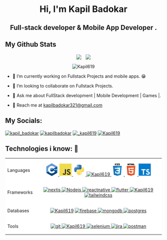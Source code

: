 <h1 align="center">Hi, I'm Kapil Badokar</h1>

<h2 align="center">Full-stack developer & Mobile App Developer .</h2>


## My Github Stats

<p align="center">
  <img align="center" src="https://streak-stats.demolab.com/?user=Kapil619&exclude_days=Sun%2CSat&theme=dark" style="margin-right: 10px;" />
  <img align="center" src="https://github-readme-stats.vercel.app/api?username=Kapil619&show_icons=true" />
</p>

<p align="center"> <img src="https://komarev.com/ghpvc/?username=Kapil619&label=Profile%20views&color=0e75b6&style=flat" alt="Kapil619" /> </p>



-  🔭 I’m currently working on Fullstack Projects and mobile apps. 😁

- 👯 I’m looking to collaborate on Fullstack Projects.

- 💬 Ask me about FullStack development | Mobile Development | Games |.
  
-  📩 Reach me at kapilbadokar321@gmail.com


## My Socials:
<p align="left">
<a href="https://twitter.com/kapil_badokar" target="blank"><img align="center" src="https://raw.githubusercontent.com/rahuldkjain/github-profile-readme-generator/master/src/images/icons/Social/twitter.svg" alt="kapil_badokar" height="30" width="40" /></a>
<a href="https://www.linkedin.com/in/kapil-badokar" target="blank"><img align="center" src="https://raw.githubusercontent.com/rahuldkjain/github-profile-readme-generator/master/src/images/icons/Social/linked-in-alt.svg" alt="kapilbadokar" height="30" width="40" /></a>
<a href="https://www.instagram.com/_kapil619/" target="blank"><img align="center" src="https://raw.githubusercontent.com/rahuldkjain/github-profile-readme-generator/master/src/images/icons/Social/instagram.svg" alt="_kapil619" height="30" width="40" /></a>
<a href="discordapp.com/users/630089077261336602"  target="blank" >
    <img align="center" src="https://skillicons.dev/icons?i=discord" alt="Kapil619" height="30" width="40" />
  </a>
</p>




## Technologies i know: 🫡


<table align="center" style="background-color: white;">
  <tr>
    <td> Languages</td>
    <td>
      <p align="center">
        <a href="https://www.w3schools.com/cpp/" target="_blank" rel="noreferrer"> <img src="https://raw.githubusercontent.com/devicons/devicon/master/icons/cplusplus/cplusplus-original.svg" alt="cplusplus" width="40" height="40"/> </a>
        <a href="https://developer.mozilla.org/en-US/docs/Web/JavaScript" target="_blank" rel="noreferrer">
          <img src="https://raw.githubusercontent.com/devicons/devicon/master/icons/javascript/javascript-original.svg" alt="javascript" width="40" height="40"/>
        </a>
        <a href="https://www.python.org/" target="_blank" rel="noreferrer">
          <img src="https://raw.githubusercontent.com/devicons/devicon/master/icons/python/python-original.svg" alt="python" width="40" height="40"/>
        </a>
        <a href="https://www.java.com/" target="_blank" rel="noreferrer">
          <img src="https://skillicons.dev/icons?i=java" alt="Kapil619" height="40" width="40" />
        </a>
         <a href="https://www.w3schools.com/css/" target="_blank" rel="noreferrer"> <img src="https://raw.githubusercontent.com/devicons/devicon/master/icons/css3/css3-original-wordmark.svg" alt="css3" width="40" height="40"/> </a> 
          <a href="https://www.w3.org/html/" target="_blank" rel="noreferrer"> <img src="https://raw.githubusercontent.com/devicons/devicon/master/icons/html5/html5-original-wordmark.svg" alt="html5" width="40" height="40"/> </a>
        <a href="https://www.typescriptlang.org/" target="_blank" rel="noreferrer"> <img src="https://raw.githubusercontent.com/devicons/devicon/master/icons/typescript/typescript-original.svg" alt="typescript" width="40" height="40"/> </a> 
      </p>
    </td>
  </tr>
  <tr>
    <td> Frameworks</td>
    <td>
      <p align="center">
        <a href="https://nextjs.org/" target="_blank" rel="noreferrer"> <img src="https://skillicons.dev/icons?i=nextjs" alt="nextjs" height="40" width="40" /> </a>
        <a href="https://nodejs.org" target="_blank" rel="noreferrer"> <img src="https://skillicons.dev/icons?i=nodejs" alt="Nodejs" height="40" width="40" /> </a>
        <a href="https://reactnative.dev/" target="_blank" rel="noreferrer"> <img src="https://reactnative.dev/img/header_logo.svg" alt="reactnative" width="40" height="40"/> </a>
        <a href="https://flutter.com/" target="_blank" rel="noreferrer"> <img src="https://cdn.jsdelivr.net/gh/devicons/devicon@latest/icons/flutter/flutter-original.svg" alt="flutter" width="40" height="40" /> </a>  
         <a href="https://django.com/" target="_blank" rel="noreferrer"> <img src="https://skillicons.dev/icons?i=django" alt="Kapil619" height="40" width="40" /></a>  
         <a href="https://tailwindcss.com/" target="_blank" rel="noreferrer"> 
            <img src="https://cdn.jsdelivr.net/gh/devicons/devicon@latest/icons/tailwindcss/tailwindcss-original.svg"
           alt="tailwindcss" width="40" height="40" /> </a>           
      </p>
    </td>
  </tr>
   <tr>
    <td> Databases</td>
    <td>
      <p align="center">
        <a href="https://www.mysql.com/" target="_blank" rel="noreferrer">
          <img src="https://skillicons.dev/icons?i=mysql&theme=light" alt="Kapil619" height="40" width="40" /></a>
        <a href="https://firebase.google.com/" target="_blank" rel="noreferrer"><img src="https://cdn.jsdelivr.net/gh/devicons/devicon@latest/icons/firebase/firebase-original.svg" alt="firebase" width="40" height="40"/> </a>    
         <a href="https://www.mongodb.com/" target="_blank" rel="noreferrer"><img src="https://cdn.jsdelivr.net/gh/devicons/devicon@latest/icons/mongodb/mongodb-original.svg" alt="mongodb" width="40" height="40"/> </a>   
           <a href="https://www.mysql.com/" target="_blank" rel="noreferrer"><img src="https://cdn.jsdelivr.net/gh/devicons/devicon@latest/icons/postgresql/postgresql-original.svg" alt="postgres" width="40" height="40"/> </a>    
      </p>
    </td>
  </tr>
  <tr>
    <td> Tools</td>
    <td>
      <p align="center">
        <a href="https://www.mysql.com/" target="_blank" rel="noreferrer"> 
            <img src="https://cdn.jsdelivr.net/gh/devicons/devicon@latest/icons/git/git-original.svg" alt="git" width="40" height="40"/> </a>
        <a href="https://www.github.com/" target="_blank" rel="noreferrer">
           <img src="https://skillicons.dev/icons?i=github" alt="Kapil619" height="40" width="40" /> </a>    
         <a href="https://www.selenium.dev/" target="_blank" rel="noreferrer">
            <img src="https://cdn.jsdelivr.net/gh/devicons/devicon@latest/icons/selenium/selenium-original.svg"
           alt="selenium" width="40" height="40"/> </a>   
           <a href="https://www.mysql.com/" target="_blank" rel="noreferrer">
            <img src="https://cdn.jsdelivr.net/gh/devicons/devicon@latest/icons/jira/jira-original-wordmark.svg"
           alt="jira" width="40" height="40"/> </a>    
        <a href="https://www.postman.com/" target="_blank" rel="noreferrer">
            <img src="https://cdn.jsdelivr.net/gh/devicons/devicon@latest/icons/postman/postman-original.svg"
           alt="postman" width="40" height="40"/> </a>     
      </p>
    </td>
  </tr>
</table>






